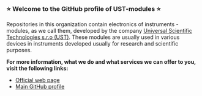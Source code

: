 ### :star: Welcome to the GitHub profile of UST-modules :star:
Repositories in this organization contain electronics of instruments - modules, as we call them, developed by the company [Universal Scientific Technologies s.r.o (UST)](https://www.ust.cz). These modules are usually used in various devices in instruments developed usually for research and scientific purposes. 

**For more information, what we do and what services we can offer to you, visit the following links:**
 * [Official web page](https://www.ust.cz)
 * [Main GitHub profile](https://github.com/UniversalScientificTechnologies/)
